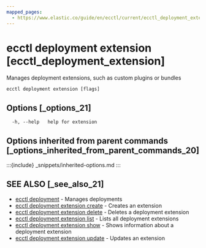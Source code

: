 ```yaml
---
mapped_pages:
  - https://www.elastic.co/guide/en/ecctl/current/ecctl_deployment_extension.html
---
```


# ecctl deployment extension [ecctl_deployment_extension]

Manages deployment extensions, such as custom plugins or bundles

```
ecctl deployment extension [flags]
```


## Options [_options_21]

```
  -h, --help   help for extension
```


## Options inherited from parent commands [_options_inherited_from_parent_commands_20]

:::{include} _snippets/inherited-options.md
:::


## SEE ALSO [_see_also_21]

* [ecctl deployment](/reference/ecctl_deployment.md)	 - Manages deployments
* [ecctl deployment extension create](/reference/ecctl_deployment_extension_create.md)	 - Creates an extension
* [ecctl deployment extension delete](/reference/ecctl_deployment_extension_delete.md)	 - Deletes a deployment extension
* [ecctl deployment extension list](/reference/ecctl_deployment_extension_list.md)	 - Lists all deployment extensions
* [ecctl deployment extension show](/reference/ecctl_deployment_extension_show.md)	 - Shows information about a deployment extension
* [ecctl deployment extension update](/reference/ecctl_deployment_extension_update.md)	 - Updates an extension

